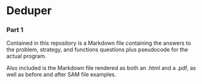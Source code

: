 # Deduper

### Part 1
Contained in this repository is a Markdown file containing the answers to the problem, strategy, and functions questions plus pseudocode for the actual program.

Also included is the Markdown file rendered as both an .html and a .pdf, as well as before and after SAM file examples.

